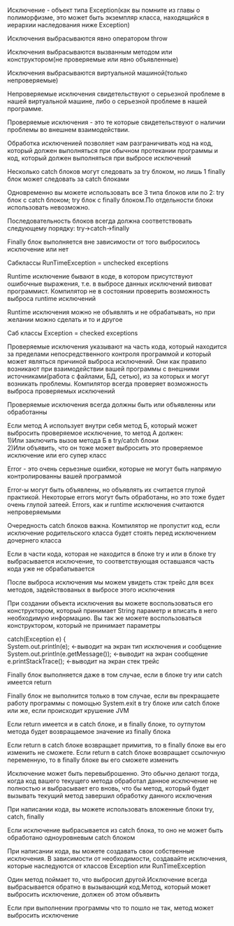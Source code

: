 Исключение - объект типа Exception(как вы помните из главы о полиморфизме, это может быть экземпляр класса, находящийся в иерархии наследования ниже Exception)

Исключения выбрасываются явно оператором throw

Исключения выбрасываются вызванным методом или конструктором(не проверяемые или явно объявленные)

Исключения выбрасываются виртуальной машиной(только непроверяемые)

Непроверяемые исключения свидетельствуют о серьезной проблеме в нашей виртуальной машине, либо о серьезной проблеме в нашей программе.

Проверяемые исключения - это те которые свидетельствуют о наличии проблемы во внешнем взаимодействии.

Обработка исключенией позволяет нам разграничивать код на код, который должен выполняться при обычном протекании программы и код, который должен выполняться при выбросе исключений

Несколько catch блоков могут следовать за try блоком, но лишь 1 finally блок может следовать за catch блоками

Одновременно вы можете использовать все 3 типа блоков или по 2: try блок с catch блоком; try блок с finally блоком.По отдельности блоки использовать невозможно.

Последовательность блоков всегда должна соответствовать следующему порядку: try->catch->finally

Finally блок выполняется вне зависимости от того выбросилось исключение или нет

Сабклассы RunTimeException = unchecked exceptions

Runtime исключение бывают в коде, в котором присутствуют ошибочные выражения, т.е. в выбросе данных исключений вивоват программист. Компилятор не в состоянии проверить возможность выброса runtime исключений

Runtime исключения можно не объявлять и не обрабатывать, но при желании можно сделать и то и другое

Саб классы Exception = checked exceptions

Проверяемые исключения указывают на часть кода, который находится за пределами непосредственного контроля программой и который может являться причиной выброса исключений. Они как правило возникают при взаимодействии вашей программы с внешними источниками(работа с файлами, БД, сетью), из за которых и могут возникать проблемы. Компилятор всегда проверяет возможность выброса проверяемых исключений

Проверяемые исключения всегда должны быть или объявленны или обработанны

Если метод А использует внутри себя метод Б, который может выбросить проверяемое исключение, то метод А должен:\
1)Или заключить вызов метода Б в try/catch блоки \
2)Или объявить, что он тоже может выбросить это проверяемое исключение или его супер класс

Error - это очень серьезные ошибки, которые не могут быть напрямую контролированны вашей программой

Error-ы могут быть объявлены, но объявлять их считается глупой практикой. Некоторые errors могут быть обработаны, но это тоже будет очень глупой затеей. Errors, как и runtime исключения считаются непроверяемыми

Очередность catch блоков важна. Компилятор не пропустит код, если исключение родительского класса будет стоять перед исключением дочернего класса

Если в части кода, которая не находится в блоке try и или в блоке try выбрасывается исключение, то соответствующая оставшаяся часть кода уже не обрабатывается

После выброса исключения мы можем увидеть стэк трейс для всех методов, задействованых в выбросе этого исключения

При создании объекта исключения вы можете воспользоваться его конструктором, который принимает String параметр и вписать в него необходимую информацию. Вы так же можете воспользоваться конструктором, который не принимает параметры

catch(Exception e) {\
System.out.println(e); <-выводит на экран тип исключения и сообщение \
System.out.println(e.getMessage()); <-выводит на экран сообщение \
e.printStackTrace(); <-выводит на экран стек трейс

Finally блок выполняется даже в том случае, если в блоке try или catch имеется return

Finally блок не выполнится только в том случае, если вы прекращаете работу программы с помощью System.exit в try блоке или catch блоке или же, если происходит крушение JVM

Если return имеется и в catch блоке, и в finally блоке, то оутпутом метода будет возвращаемое значение из finally блока

Если return в catch блоке возвращает примитив, то в finally блоке вы его изменить не сможете. Если return в catch блоке возвращает ссылочную переменную, то в finally блоке вы его сможете изменить

Исключение может быть перевыброшенно. Это обычно делают тогда, когда код вашего текущего метода обработал данное исключение не полностью и выбрасывает его вновь, что бы метод, который будет вызывать текущий метод завершил обработку данного исключения

При написании кода, вы можете использовать вложенные блоки try, catch, finally

Если исключение выбрасывается из catch блока, то оно не может быть обработано одноуровневым catch блоком

При написании кода, вы можете создавать свои собственные исключения. В зависимости от необходимости, создавайте исключения, которые наследуются от классов Exception или RunTimeException

Один метод поймает то, что выбросил другой.Исключение всегда выбрасывается обратно в вызывающий код.Метод, который может выбросить исключение, должен об этом объявить

Если при выполнении программы что то пошло не так, метод может выбросить исключение


